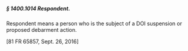 ##### § 1400.1014 Respondent. #####

Respondent means a person who is the subject of a DOI suspension or proposed debarment action.

[81 FR 65857, Sept. 26, 2016]